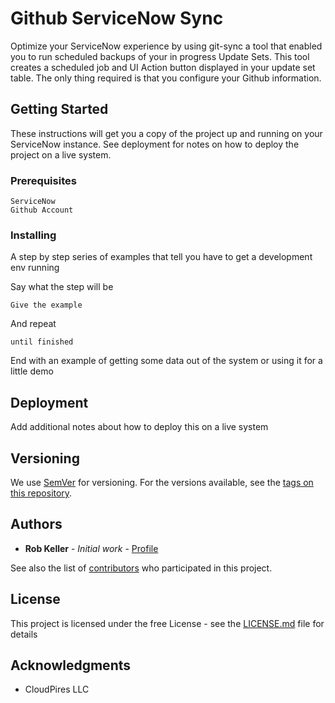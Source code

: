 # Github ServiceNow Sync

Optimize your ServiceNow experience by using git-sync a tool that enabled you to run scheduled backups of your in progress Update Sets.
This tool creates a scheduled job and UI Action button displayed in your update set table. The only thing required is that you configure your Github information.

## Getting Started

These instructions will get you a copy of the project up and running on your ServiceNow instance. See deployment for notes on how to deploy the project on a live system.

### Prerequisites

```
ServiceNow
Github Account
```

### Installing

A step by step series of examples that tell you have to get a development env running

Say what the step will be

```
Give the example
```

And repeat

```
until finished
```

End with an example of getting some data out of the system or using it for a little demo

## Deployment

Add additional notes about how to deploy this on a live system

## Versioning

We use [SemVer](http://semver.org/) for versioning. For the versions available, see the [tags on this repository](https://github.com/your/project/tags).

## Authors

* **Rob Keller** - *Initial work* - [Profile](https://github.com/robkelle)

See also the list of [contributors](https://github.com/robkelle/git-snow-sync/graphs/contributors) who participated in this project.

## License

This project is licensed under the free License - see the [LICENSE.md](LICENSE.md) file for details

## Acknowledgments

* CloudPires LLC
